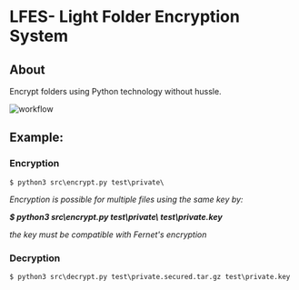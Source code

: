 # LFES- Light Folder Encryption System

## About

Encrypt folders using Python technology without hussle.


![workflow](https://i.imgur.com/2BdiO5S.png)

## Example:

### Encryption

```shell
$ python3 src\encrypt.py test\private\
```
_Encryption is possible for multiple files using the same key by:_

**_$ python3 src\encrypt.py test\private\ test\private.key_**

_the key must be compatible with Fernet's encryption_
### Decryption

```shell
$ python3 src\decrypt.py test\private.secured.tar.gz test\private.key
```